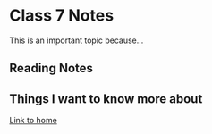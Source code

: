 # Class 7 Notes

This is an important topic because...

## Reading Notes

## Things I want to know more about

[Link to home](https://mikeshen7.github.io/reading-notes)
